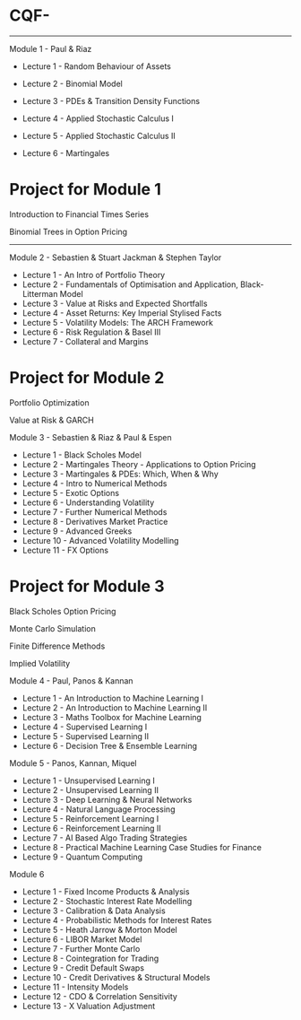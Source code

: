 # CQF-
___

Module 1 - Paul & Riaz

- Lecture 1 - Random Behaviour of Assets

- Lecture 2 - Binomial Model

- Lecture 3 - PDEs & Transition Density Functions

- Lecture 4 - Applied Stochastic Calculus I

- Lecture 5 - Applied Stochastic Calculus II

- Lecture 6 - Martingales
  
# Project for Module 1

Introduction to Financial Times Series

Binomial Trees in Option Pricing
___

Module 2 - Sebastien & Stuart Jackman & Stephen Taylor

- Lecture 1 - An Intro of Portfolio Theory
- Lecture 2 - Fundamentals of Optimisation and Application, Black-Litterman Model
- Lecture 3 - Value at Risks and Expected Shortfalls
- Lecture 4 - Asset Returns: Key Imperial Stylised Facts
- Lecture 5 - Volatility Models: The ARCH Framework
- Lecture 6 - Risk Regulation & Basel III
- Lecture 7 - Collateral and Margins

# Project for Module 2

Portfolio Optimization

Value at Risk & GARCH


Module 3 - Sebastien & Riaz & Paul & Espen

- Lecture 1 - Black Scholes Model
- Lecture 2 - Martingales Theory - Applications to Option Pricing
- Lecture 3 - Martingales & PDEs: Which, When & Why
- Lecture 4 - Intro to Numerical Methods
- Lecture 5 - Exotic Options
- Lecture 6 - Understanding Volatility
- Lecture 7 - Further Numerical Methods
- Lecture 8 - Derivatives Market Practice
- Lecture 9 - Advanced Greeks
- Lecture 10 - Advanced Volatility Modelling
- Lecture 11 - FX Options

# Project for Module 3

Black Scholes Option Pricing

Monte Carlo Simulation

Finite Difference Methods

Implied Volatility


Module 4 - Paul, Panos & Kannan

- Lecture 1 - An Introduction to Machine Learning I
- Lecture 2 - An Introduction to Machine Learning II
- Lecture 3 - Maths Toolbox for Machine Learning
- Lecture 4 - Supervised Learning I
- Lecture 5 - Supervised Learning II
- Lecture 6 - Decision Tree & Ensemble Learning

Module 5 - Panos, Kannan, Miquel

- Lecture 1 - Unsupervised Learning I
- Lecture 2 - Unsupervised Learning II
- Lecture 3 - Deep Learning & Neural Networks
- Lecture 4 - Natural Language Processing
- Lecture 5 - Reinforcement Learning I
- Lecture 6 - Reinforcement Learning II
- Lecture 7 - AI Based Algo Trading Strategies
- Lecture 8 - Practical Machine Learning Case Studies for Finance
- Lecture 9 - Quantum Computing

Module 6

- Lecture 1 - Fixed Income Products & Analysis
- Lecture 2 - Stochastic Interest Rate Modelling
- Lecture 3 - Calibration & Data Analysis
- Lecture 4 - Probabilistic Methods for Interest Rates
- Lecture 5 - Heath Jarrow & Morton Model
- Lecture 6 - LIBOR Market Model
- Lecture 7 - Further Monte Carlo
- Lecture 8 - Cointegration for Trading
- Lecture 9 - Credit Default Swaps
- Lecture 10 - Credit Derivatives & Structural Models
- Lecture 11 - Intensity Models
- Lecture 12 - CDO & Correlation Sensitivity
- Lecture 13 - X Valuation Adjustment
